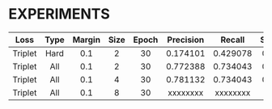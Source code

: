 # EXPERIMENTS

|   Loss  | Type | Margin | Size | Epoch | Precision |  Recall  | Specificity |
|:-------:|:----:|:------:|:----:|:-----:|:---------:|:--------:|:-----------:|
| Triplet | Hard |   0.1  |   2  |   30  |  0.174101 | 0.429078 |   0.571642  |
| Triplet |  All |   0.1  |   2  |   30  |  0.772388 | 0.734043 |   0.954478  |
| Triplet |  All |   0.1  |   4  |   30  |  0.781132 | 0.734043 |   0.956716  |
| Triplet |  All |   0.1  |   8  |   30  |  xxxxxxxx | xxxxxxxx |   xxxxxxxx  |
